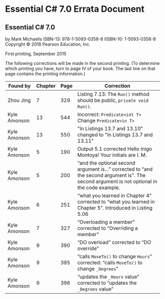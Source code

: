 # Essential C# 7.0 Errata Document

## Essential C# 7.0
by Mark Michaelis
ISBN-13: 978-1-5093-0358-8
IISBN-10: 1-5093-0358-8
Copyright © 2018 Pearson Education, Inc.

First printing, September 2015

The following corrections will be made in the second printing. (To determine which printing you have, turn to page IV of your book. The last line on that page contains the printing information.)

Found by     |Chapter     | Page         | Correction
------------ |----------- | ------------ | ----------
Zhou Jing    |7           | 329          | Listing 7.13: The `Run()` method should be public, `private void Run()`.
Kyle Amonson |13          | 544          | Incorrect: `Predicate<int T>` Change `Predicate<in T>`
Kyle Amonson |13          | 550          | "In Listings 13.7 and 13.10" changed to "In Listings 13.7 and 13.11"
Kyle Amonson |5           | 190          | Output 5.1 corrected Hello Inigo Montoya! Your initials are I. M.
Kyle Amonson |5           | 200          | “and the optional second argument is…” corrected to “and the second argument is”.  The second argument is not optional in the code example.
Kyle Amonson |6           | 251          | “what you learned in Chapter 4” corrected to “what you learned in Chapter 5”.  Introduced in Listing 5.06
Kyle Amonson |7           | 327          | “Overloading a member” corrected to “Overriding a member”
Kyle Amonson |9           | 390          | “DO overload” corrected to “DO override”
Kyle Amonson |9           | 395          | “calls `MoveTo()` to change `Hours`” corrected: “calls `MoveTo()` to change `_Degrees`”
Kyle Amonson |9           | 396          | “updates the `_Hours` value” corrected to “updates the `_Degrees` value”
